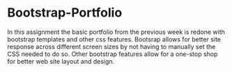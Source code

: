 # Bootstrap-Portfolio

In this assignment the basic portfolio from the previous week is redone with bootstrap templates and other css features. Bootsrap allows 
for better site response across different screen sizes by not having to manually set the CSS needed to do so. Other bootstrap features
allow for a one-stop shop for better web site layout and design. 
